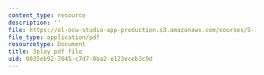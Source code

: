 ```yaml
---
content_type: resource
description: ''
file: https://ol-ocw-studio-app-production.s3.amazonaws.com/courses/5-111sc-principles-of-chemical-science-fall-2014/0035eb927845c7d70ba2e123eceb3c9d_ZZ6jwuBJxc.pdf
file_type: application/pdf
resourcetype: Document
title: 3play pdf file
uid: 0035eb92-7845-c7d7-0ba2-e123eceb3c9d
---
```

